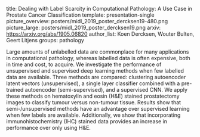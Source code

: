 title: Dealing with Label Scarcity in Computational Pathology: A Use Case in Prostate Cancer Classification
template: presentation-single
picture_overview: posters/midl_2019_poster_dercksen19-480.png
picture_large: posters/midl_2019_poster_dercksen19.png
arxiv: https://arxiv.org/abs/1905.06820
author_list: Koen Dercksen, Wouter Bulten, Geert Litjens
groups: pathology

Large amounts of unlabelled data are commonplace for many applications in computational pathology, whereas labelled data is often expensive, both in time and cost, to acquire. We investigate the performance of unsupervised and supervised deep learning methods when few labelled data are available. Three methods are compared: clustering autoencoder latent vectors (unsupervised), a single layer classifier combined with a pre-trained autoencoder (semi-supervised), and a supervised CNN. We apply these methods on hematoxylin and eosin (H&E) stained prostatectomy images to classify tumour versus non-tumour tissue. Results show that semi-/unsupervised methods have an advantage over supervised learning when few labels are available. Additionally, we show that incorporating immunohistochemistry (IHC) stained data provides an increase in performance over only using H&E.

